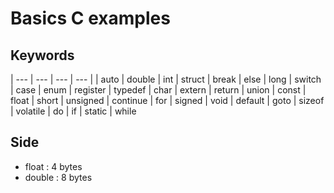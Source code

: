 # Basics C examples

##  Keywords
 | --- | --- | --- | --- |
 | auto      | double    | int       | struct
 | break     | else      | long      | switch
 | case      | enum      | register  | typedef
 | char      | extern    | return    | union
 | const     | float     | short     | unsigned
 | continue  | for       | signed    | void
 | default   | goto      | sizeof    | volatile
 | do        | if        | static    | while


## Side

- float     : 4 bytes
- double    : 8 bytes